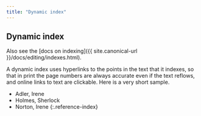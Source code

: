 ```yaml
---
title: "Dynamic index"
---
```


## Dynamic index

Also see the [docs on indexing]({{ site.canonical-url }}/docs/editing/indexes.html).

A dynamic index uses hyperlinks to the points in the text that it indexes, so that in print the page numbers are always accurate even if the text reflows, and online links to text are clickable. Here is a very short sample.

- Adler, Irene
- Holmes, Sherlock
- Norton, Irene
{:.reference-index}
